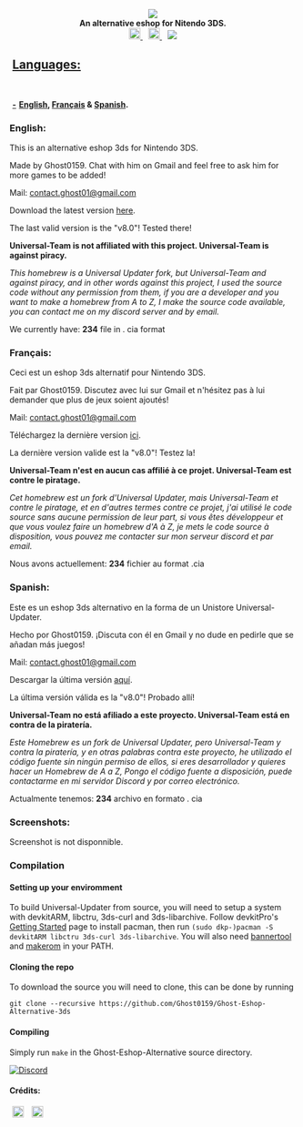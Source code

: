 <p align="center">
	<a href="https://github.com/Ghost0159"><img src="https://github.com/Ghost0159/Ghost-Eshop-Alternative-3ds/blob/master/Ghost%20Eshop%20Alternative/Ghost%20Eshop.png"></a><br>
	<b>An alternative eshop for Nitendo 3DS.</b><br>
	<a href="https://discord.gg/FPDUSaA" style="padding-left: 5px; padding-right: 5px;">
		<img src="https://img.shields.io/badge/Discord-Server-black.svg" height="20">
	</a>
	<a href="https://somsubhra.com/github-release-stats/?username=Ghost0159&repository=Ghost-Eshop-Alternative-3ds" style="padding-left: 5px; padding-right: 5px;">
		<img src="https://img.shields.io/badge/Total_Downloads-3.288-green.svg" height="20">
	</a>
		<a href="https://github.com/Ghost0159/Ghost-Eshop-Alternative-3ds/releases/tag/v6.0" style="padding-left: 5px; padding-right: 5px;">
		<img src="https://img.shields.io/badge/Latest_Release-v8.0-yellow.svg" heigh
</p>

## Languages:
**-[English](https://github.com/Ghost0159/Ghost-Eshop-Alternative-3ds#english), [Français](https://github.com/Ghost0159/Ghost-Eshop-Alternative-3ds#fran%C3%A7ais) & [Spanish](https://github.com/Ghost0159/Ghost-Eshop-Alternative-3ds#spanish).**

### English:

This is an alternative eshop 3ds for Nintendo 3DS.

Made by Ghost0159. Chat with him on Gmail and feel free to ask him for more games to be added!

Mail: contact.ghost01@gmail.com

Download the latest version [here](https://github.com/Ghost0159/Ghost-Eshop-Alternative-3ds/releases/tag/v8.0).

The last valid version is the "v8.0"! Tested there!

**Universal-Team is not affiliated with this project. Universal-Team is against piracy.**

*This homebrew is a Universal Updater fork, but Universal-Team and against piracy, and in other words against this project, I used the source code without any permission from them, if you are a developer and you want to make a homebrew from A to Z, I make the source code available, you can contact me on my discord server and by email.*

We currently have: **234** file in . cia format


### Français:

 Ceci est un eshop 3ds alternatif pour Nintendo 3DS.

 Fait par Ghost0159. Discutez avec lui sur Gmail et n'hésitez pas à lui demander que plus de jeux soient ajoutés!

 Mail: contact.ghost01@gmail.com
 
 Téléchargez la dernière version [ici](https://github.com/Ghost0159/Ghost-Eshop-Alternative-3ds/releases/tag/v8.0).

 La dernière version valide est la "v8.0"! Testez la!

 **Universal-Team n'est en aucun cas affilié à ce projet. Universal-Team est contre le piratage.**
 
 *Cet homebrew est un fork d'Universal Updater, mais Universal-Team et contre le piratage, et en d'autres termes contre ce projet, j'ai utilisé le code source sans aucune permission de leur part, si vous êtes développeur et que vous voulez faire un homebrew d'A à Z, je mets le code source à disposition, vous pouvez me contacter sur mon serveur discord et par email.*
 
 Nous avons actuellement: **234** fichier au format .cia

 
### Spanish:

Este es un eshop 3ds alternativo en la forma de un Unistore Universal-Updater.

 Hecho por Ghost0159. ¡Discuta con él en Gmail y no dude en pedirle que se añadan más juegos!

 Mail: contact.ghost01@gmail.com
 
 Descargar la última versión [aquí](https://github.com/Ghost0159/Ghost-Eshop-Alternative-3ds/releases/tag/v8.0).

 La última versión válida es la "v8.0"! Probado allí!

 **Universal-Team no está afiliado a este proyecto. Universal-Team está en contra de la piratería.**
 
 *Este Homebrew es un fork de Universal Updater, pero Universal-Team y contra la piratería, y en otras palabras contra este proyecto, he utilizado el código fuente sin ningún permiso de ellos, si eres desarrollador y quieres hacer un Homebrew de A a Z, Pongo el código fuente a disposición, puede contactarme en mi servidor Discord y por correo electrónico.*
 
 Actualmente tenemos: **234** archivo en formato . cia
 
### Screenshots:

Screenshot is not disponnible.

### Compilation
#### Setting up your enviromment

To build Universal-Updater from source, you will need to setup a system with devkitARM, libctru, 3ds-curl and 3ds-libarchive. Follow devkitPro's [Getting Started](https://devkitpro.org/wiki/Getting_Started) page to install pacman, then run `(sudo dkp-)pacman -S devkitARM libctru 3ds-curl 3ds-libarchive`. You will also need [bannertool](https://github.com/Steveice10/bannertool/releases/latest) and [makerom](https://github.com/profi200/Project_CTR/releases/latest) in your PATH.

#### Cloning the repo

To download the source you will need to clone, this can be done by running
```
git clone --recursive https://github.com/Ghost0159/Ghost-Eshop-Alternative-3ds
```

#### Compiling

Simply run `make` in the Ghost-Eshop-Alternative source directory.


[![Discord](https://discordapp.com/api/guilds/633965704424718336/widget.png?style=banner3&time)](https://discord.gg/FPDUSaA)

#### Crédits: 
<a href="https://github.com/Ghost0159" style="padding-left: 5px; padding-right: 5px;"><img src="https://img.shields.io/badge/Creator-Ghost0159-blue.svg" height="20"></a> <a href="https://github.com/Anonyku" style="padding-left: 5px; padding-right: 5px;"> <img src="https://img.shields.io/badge/Spécial_thanks-Anonyku-green.svg" height="20"></a>  
